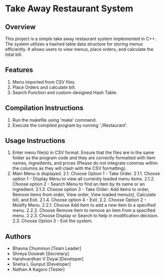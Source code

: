 # Take Away Restaurant System

## Overview

This project is a simple take away restaurant system implemented in C++. The system utilizes a hashed table data structure for storing menus efficiently. It allows users to view menus, place orders, and calculate the total bill.

## Features

1. Menu imported from CSV files.
2. Place Orders and calculate bill.
3. Search Function and custom-designed Hash Table.

## Compilation Instructions

1. Run the makefile using 'make' command.
2. Execute the compiled program by running './Restaurant'.

## Usage Instructions

1. Enter menu file(s) in CSV format. Ensure that the files are in the same folder as the program code and they are correctly formatted with item names, ingredients, and prices (Please do not integrate commas within the columns as they will clash with the CSV formatting). 
2. Main Menu is displayed.
    2.1. Choose Option 1 - Take Order.
        2.1.1. Choose option 1 - Display Menu to view all currently loaded menu items.
        2.1.2. Choose option 2 - Search Menu to find an item by its name or an ingredient.
        2.1.3. Choose option 3 - Take Order: Add items to order, Remove items from order, View order, View loaded menu(s), Calculate bill, and Exit.
        2.1.4. Choose option 4 - Exit.
    2.2. Choose Option 2 - Modify Menu.
        2.2.1. Choose Add Item to add a new item to a specified menu.
        2.2.2. Choose Remove Item to remove an item from a specified menu.
        2.2.3. Choose Display or Search to help in modification decision.
    2.3. Choose Option 3 - Exit the system.

## Authors

- Bhavna Chummun [Team Leader]
- Shreya Dosieah [Secretary]
- Harshvardhan V Doyal [Developer]
- Sneha L Gunput [Developer]
- Nathan A Kagoro [Tester]
